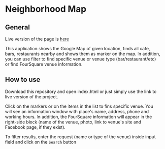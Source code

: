 # Neighborhood Map

## General

Live version of the page is [here](http://nataliatepluhina.github.io/Nanodegree/Google%20Map/index.html)  

This application shows the Google Map of given location, finds all cafe, bars, restaurants nearby and shows them as marker on the map. In addition, you can use filter to find specific venue or venue type (bar/restaurant/etc) or find FourSquare venue information.

## How to use

Download this repository and open index.html or just simply use the link to live version of the project.

Click on the markers or on the items in the list to fins specific venue. You will see an information window with place's name, address, phone and working hours. In addition, the FourSquare information will appear in the right-side block (name of the venue, photo, link to venue's site and Facebook page, if they exist).

To filter results, enter the request (name or type of the venue) inside input field and click on the `Search` button